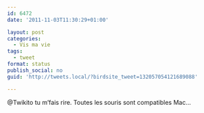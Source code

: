 ```yaml
---
id: 6472
date: '2011-11-03T11:30:29+01:00'

layout: post
categories:
  - Vis ma vie
tags:
  - tweet
format: status
publish_social: no
guid: 'http://tweets.local/?birdsite_tweet=132057054121689088'

---
```


@Twikito tu m’fais rire. Toutes les souris sont compatibles Mac…